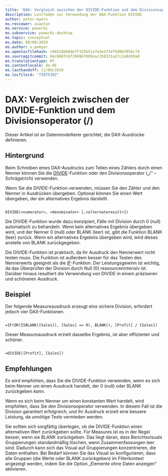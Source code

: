```yaml
---
title: 'DAX: Vergleich zwischen der DIVIDE-Funktion und dem Divisionsoperator (/)'
description: Leitfaden zur Verwendung der DAX-Funktion DIVIDE
author: peter-myers
ms.reviewer: asaxton
ms.service: powerbi
ms.subservice: powerbi-desktop
ms.topic: conceptual
ms.date: 09/09/2019
ms.author: v-pemyer
ms.openlocfilehash: c96518bb8de7f323b51a7e1e3f34f9d9bf056c79
ms.sourcegitcommit: 64c860fcbf2969bf089cec358331a1fc1e0d39a8
ms.translationtype: HT
ms.contentlocale: de-DE
ms.lasthandoff: 11/09/2019
ms.locfileid: "73875392"
---
```

# <a name="dax-divide-function-vs-divide-operator-"></a>DAX: Vergleich zwischen der DIVIDE-Funktion und dem Divisionsoperator (/)

Dieser Artikel ist an Datenmodellierer gerichtet, die DAX-Ausdrücke definieren.

## <a name="background"></a>Hintergrund

Beim Schreiben eines DAX-Ausdrucks zum Teilen eines Zählers durch einen Nenner können Sie die [DIVIDE](/dax/divide-function-dax)-Funktion oder den Divisionsoperator („/“ – Schrägstrich) verwenden.

Wenn Sie die DIVIDE-Funktion verwenden, müssen Sie den Zähler und den Nenner in Ausdrücken übergeben. Optional können Sie einen Wert übergeben, der ein alternatives Ergebnis darstellt.

```dax

DIVIDE(<numerator>, <denominator> [,<alternateresult>])

```

Die DIVIDE-Funktion wurde dazu konzipiert, Fälle mit Division durch 0 (null) automatisch zu behandeln. Wenn kein alternatives Ergebnis übergeben wird, und der Nenner 0 (null) oder BLANK (leer) ist, gibt die Funktion BLANK (leer) zurück. Wenn ein alternatives Ergebnis übergeben wird, wird dieses anstelle von BLANK zurückgegeben.

Die DIVIDE-Funktion ist praktisch, da Ihr Ausdruck den Nennerwert nicht testen muss. Die Funktion ist außerdem besser für das Testen des Nennerwerts geeignet als die [IF](/dax/if-function-dax)-Funktion. Der Leistungsgewinn ist wichtig, da das Überprüfen der Division durch Null (0) ressourcenintensiv ist. Darüber hinaus resultiert die Verwendung von DIVIDE in einem präziseren und schöneren Ausdruck.

## <a name="example"></a>Beispiel

Der folgende Measureausdruck erzeugt eine sichere Division, erfordert jedoch vier DAX-Funktionen.

```dax

=IF(OR(ISBLANK([Sales]), [Sales] == 0), BLANK(), [Profit] / [Sales])

```

Dieser Measureausdruck erzielt dasselbe Ergebnis, ist aber effizienter und schöner.

```dax

=DIVIDE([Profit], [Sales])

```

## <a name="recommendations"></a>Empfehlungen

Es wird empfohlen, dass Sie die DIVIDE-Funktion verwenden, wenn es sich beim Nenner um einen Ausdruck handelt, der 0 (null) oder BLANK zurückgeben _kann_.

Wenn es sich beim Nenner um einen konstanten Wert handelt, wird empfohlen, dass Sie den Divisionsoperator verwenden. In diesem Fall ist die Division garantiert erfolgreich, und Ihr Ausdruck erzielt eine bessere Leistung, da unnötige Tests vermieden werden.

Sie sollten sich sorgfältig überlegen, ob die DIVIDE-Funktion einen alternativen Wert zurückgeben sollte. Für Measures ist es in der Regel besser, wenn sie BLANK zurückgeben. Das liegt daran, dass Berichtsvisuals Gruppierungen standardmäßig löschen, wenn Zusammenfassungen leer sind. Dadurch kann sich das Visual auf Gruppierungen konzentrieren, die Daten enthalten. Bei Bedarf können Sie das Visual so konfigurieren, dass alle Gruppen (die Werte oder BLANK zurückgeben) im Filterkontext angezeigt werden, indem Sie die Option „Elemente ohne Daten anzeigen“ aktivieren.
